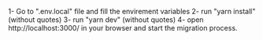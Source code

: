 1- Go to ".env.local" file and fill the envirement variables
2- run "yarn install" (without quotes)
3- run "yarn dev"  (without quotes)
4- open http://localhost:3000/ in your browser and start the migration process.
